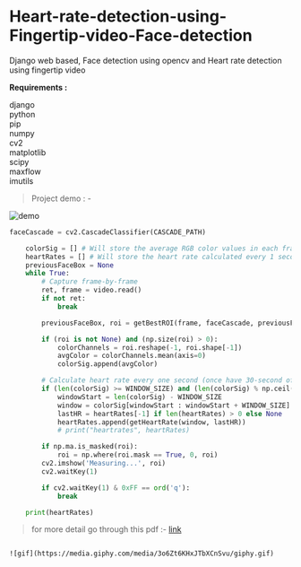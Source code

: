 # Heart-rate-detection-using-Fingertip-video-Face-detection #
Django web based, Face detection using opencv and Heart rate detection using fingertip video

**Requirements :**

django <br>
python <br>
pip <br>
numpy <br>
cv2 <br>
matplotlib <br>
scipy <br>
maxflow <br>
imutils <br>

>Project demo : -

![demo](https://user-images.githubusercontent.com/49883798/115822402-1dc19000-a422-11eb-9ed5-e30b825d8739.gif)




```python
faceCascade = cv2.CascadeClassifier(CASCADE_PATH)

    colorSig = [] # Will store the average RGB color values in each frame's ROI
    heartRates = [] # Will store the heart rate calculated every 1 second
    previousFaceBox = None
    while True:
        # Capture frame-by-frame
        ret, frame = video.read()
        if not ret:
            break

        previousFaceBox, roi = getBestROI(frame, faceCascade, previousFaceBox)

        if (roi is not None) and (np.size(roi) > 0):
            colorChannels = roi.reshape(-1, roi.shape[-1])
            avgColor = colorChannels.mean(axis=0)
            colorSig.append(avgColor)

        # Calculate heart rate every one second (once have 30-second of data)
        if (len(colorSig) >= WINDOW_SIZE) and (len(colorSig) % np.ceil(FPS) == 0):
            windowStart = len(colorSig) - WINDOW_SIZE
            window = colorSig[windowStart : windowStart + WINDOW_SIZE]
            lastHR = heartRates[-1] if len(heartRates) > 0 else None
            heartRates.append(getHeartRate(window, lastHR))
            # print("heartrates", heartRates)

        if np.ma.is_masked(roi):
            roi = np.where(roi.mask == True, 0, roi)
        cv2.imshow('Measuring...', roi)
        cv2.waitKey(1)

        if cv2.waitKey(1) & 0xFF == ord('q'):
            break	

    print(heartRates)
```

>for more detail go through this pdf  :- [link](https://drive.google.com/file/d/1hy8q0nHDuTLIcw5mDD24FYOPcbvApdsj/view?usp=sharing "pdf link")
```

![gif](https://media.giphy.com/media/3o6Zt6KHxJTbXCnSvu/giphy.gif)
